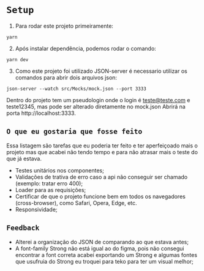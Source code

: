 
# `Setup`

1. Para rodar este projeto primeiramente:

`yarn`

2. Após instalar dependência, podemos rodar o comando:

`yarn dev`

3. Como este projeto foi utilizado JSON-server é necessario utilizar os comandos para abrir dois arquivos json:

`json-server --watch src/Mocks/mock.json --port 3333`

Dentro do projeto tem um pseudologin onde o login é teste@teste.com e teste12345, mas pode ser alterado diretamente no mock.json
Abrirá na porta http://localhost:3333.
## `O que eu gostaria que fosse feito`
Essa listagem são tarefas que eu poderia ter feito e ter aperfeiçoado mais o projeto mas que acabei não tendo tempo e para não atrasar mais o teste do que já estava.

- Testes unitários nos componentes;
- Validações de trativa de erro caso a api não conseguir ser chamado (exemplo: tratar erro 400);
- Loader para as requisições;
- Certificar de que o projeto funcione bem em todos os navegadores (cross-browser), como Safari, Opera, Edge, etc.
- Responsividade;
## `Feedback`
- Alterei a organização do JSON de comparando ao que estava antes;
- A font-family Strong não está igual ao do figma, pois não consegui encontrar a font correta acabei exportando um Strong e algumas fontes que usufruia do Strong eu troquei para teko para ter um visual melhor;
